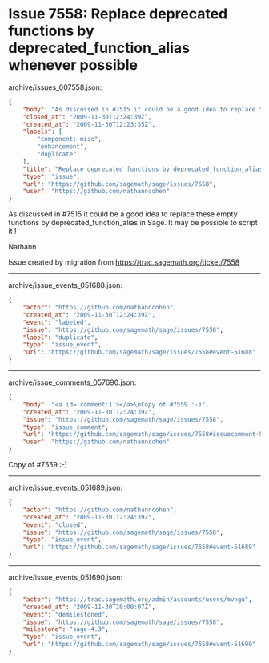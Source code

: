 # Issue 7558: Replace deprecated functions by deprecated_function_alias whenever possible

archive/issues_007558.json:
```json
{
    "body": "As discussed in #7515 it could be a good idea to replace these empty functions by deprecated_function_alias in Sage. It may be possible to script it !\n\nNathann\n\nIssue created by migration from https://trac.sagemath.org/ticket/7558\n\n",
    "closed_at": "2009-11-30T12:24:39Z",
    "created_at": "2009-11-30T12:23:35Z",
    "labels": [
        "component: misc",
        "enhancement",
        "duplicate"
    ],
    "title": "Replace deprecated functions by deprecated_function_alias whenever possible",
    "type": "issue",
    "url": "https://github.com/sagemath/sage/issues/7558",
    "user": "https://github.com/nathanncohen"
}
```
As discussed in #7515 it could be a good idea to replace these empty functions by deprecated_function_alias in Sage. It may be possible to script it !

Nathann

Issue created by migration from https://trac.sagemath.org/ticket/7558





---

archive/issue_events_051688.json:
```json
{
    "actor": "https://github.com/nathanncohen",
    "created_at": "2009-11-30T12:24:39Z",
    "event": "labeled",
    "issue": "https://github.com/sagemath/sage/issues/7558",
    "label": "duplicate",
    "type": "issue_event",
    "url": "https://github.com/sagemath/sage/issues/7558#event-51688"
}
```



---

archive/issue_comments_057690.json:
```json
{
    "body": "<a id='comment:1'></a>\nCopy of #7559 :-)",
    "created_at": "2009-11-30T12:24:39Z",
    "issue": "https://github.com/sagemath/sage/issues/7558",
    "type": "issue_comment",
    "url": "https://github.com/sagemath/sage/issues/7558#issuecomment-57690",
    "user": "https://github.com/nathanncohen"
}
```

<a id='comment:1'></a>
Copy of #7559 :-)



---

archive/issue_events_051689.json:
```json
{
    "actor": "https://github.com/nathanncohen",
    "created_at": "2009-11-30T12:24:39Z",
    "event": "closed",
    "issue": "https://github.com/sagemath/sage/issues/7558",
    "type": "issue_event",
    "url": "https://github.com/sagemath/sage/issues/7558#event-51689"
}
```



---

archive/issue_events_051690.json:
```json
{
    "actor": "https://trac.sagemath.org/admin/accounts/users/mvngu",
    "created_at": "2009-11-30T20:00:07Z",
    "event": "demilestoned",
    "issue": "https://github.com/sagemath/sage/issues/7558",
    "milestone": "sage-4.3",
    "type": "issue_event",
    "url": "https://github.com/sagemath/sage/issues/7558#event-51690"
}
```
